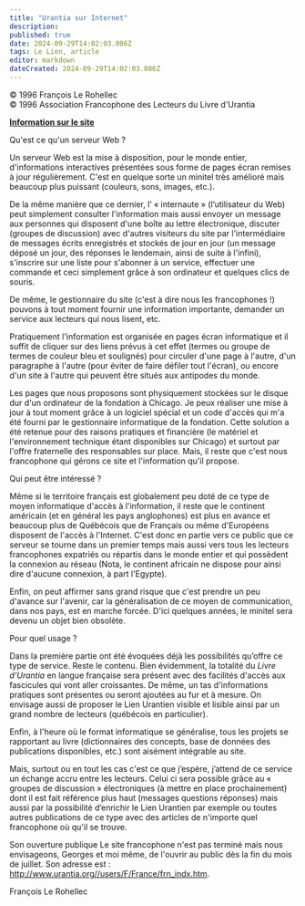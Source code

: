 ```yaml
---
title: "Urantia sur Internet"
description: 
published: true
date: 2024-09-29T14:02:03.086Z
tags: Le Lien, article
editor: markdown
dateCreated: 2024-09-29T14:02:03.086Z
---
```


<p class="v-card v-sheet theme--light grey lighten-3 px-2">© 1996 François Le Rohellec<br>© 1996 Association Francophone des Lecteurs du Livre d'Urantia</p>

**<ins>Information sur le site</ins>**

Qu'est ce qu'un serveur Web ?

Un serveur Web est la mise à disposition, pour le monde entier, d'informations interactives présentées sous forme de pages écran remises à jour régulièrement. C'est en quelque sorte un minitel très amélioré mais beaucoup plus puissant (couleurs, sons, images, etc.).

De la même manière que ce dernier, l’ « internaute » (l’utilisateur du Web) peut simplement consulter l'information mais aussi envoyer un message aux personnes qui disposent d'une boîte au lettre électronique, discuter (groupes de discussion) avec d'autres visiteurs du site par l'intermédiaire de messages écrits enregistrés et stockés de jour en jour (un message déposé un jour, des réponses le lendemain, ainsi de suite à l'infini), s'inscrire sur une liste pour s'abonner à un service, effectuer une commande et ceci simplement grâce à son ordinateur et quelques clics de souris.

De même, le gestionnaire du site (c'est à dire nous les francophones !) pouvons à tout moment fournir une information importante, demander un service aux lecteurs qui nous lisent, etc.

Pratiquement l'information est organisée en pages écran informatique et il suffit de cliquer sur des liens prévus à cet effet (termes ou groupe de termes de couleur bleu et soulignés) pour circuler d'une page à l'autre, d'un paragraphe à l'autre (pour éviter de faire défiler tout l'écran), ou encore d'un site à l'autre qui peuvent être situés aux antipodes du monde.

Les pages que nous proposons sont physiquement stockées sur le disque dur d'un ordinateur de la fondation à Chicago. Je peux réaliser une mise à jour à tout moment grâce à un logiciel spécial et un code d'accès qui m'a été fourni par le gestionnaire informatique de la fondation. Cette solution a été retenue pour des raisons pratiques et financière (le matériel et l'environnement technique étant disponibles sur Chicago) et surtout par l'offre fraternelle des responsables sur place. Mais, il reste que c'est nous francophone qui gérons ce site et l'information qu'il propose.

Qui peut être intéressé ?

Même si le territoire français est globalement peu doté de ce type de moyen informatique d'accès à l'information, il reste que le continent américain (et en général les pays anglophones) est plus en avance et beaucoup plus de Québécois que de Français ou même d'Européens disposent de l'accès à l'Internet. C'est donc en partie vers ce public que ce serveur se tourne dans un premier temps mais aussi vers tous les lecteurs francophones expatriés ou répartis dans le monde entier et qui possèdent la connexion au réseau (Nota, le continent africain ne dispose pour ainsi dire d'aucune connexion, à part l'Egypte).

Enfin, on peut affirmer sans grand risque que c'est prendre un peu d'avance sur l'avenir, car la généralisation de ce moyen de communication, dans nos pays, est en marche forcée. D'ici quelques années, le minitel sera devenu un objet bien obsolète.

Pour quel usage ?

Dans la première partie ont été évoquées déjà les possibilités qu’offre ce type de service. Reste le contenu. Bien évidemment, la totalité du _Livre d'Urantia_ en langue française sera présent avec des facilités d'accès aux fascicules qui vont aller croissantes. De même, un tas d'informations pratiques sont présentes ou seront ajoutées au fur et à mesure. On envisage aussi de proposer le Lien Urantien visible et lisible ainsi par un grand nombre de lecteurs (québécois en particulier).

Enfin, à l'heure où le format informatique se généralise, tous les projets se rapportant au livre (dictionnaires des concepts, base de données des publications disponibles, etc.) sont aisément intégrable au site.

Mais, surtout ou en tout les cas c'est ce que j’espère, j’attend de ce service un échange accru entre les lecteurs. Celui ci sera possible grâce au « groupes de discussion » électroniques (à mettre en place prochainement) dont il est fait référence plus haut (messages questions réponses) mais aussi par la possibilité d’enrichir le Lien Urantien par exemple ou toutes autres publications de ce type avec des articles de n'importe quel francophone où qu'il se trouve.

Son ouverture publique
Le site francophone n'est pas terminé mais nous envisageons, Georges et moi même, de l'ouvrir au public dès la fin du mois de juillet. Son adresse est : http://www.urantia.org//users/F/France/frn_indx.htm.

François Le Rohellec